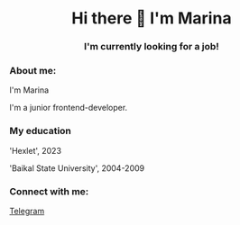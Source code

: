 <h1 align="center">Hi there 👋 I'm Marina</h1>
<h3 align="center"> I'm currently looking for a job!</h3>

<h3>About me:</h3>
<p>I'm Marina</p>
<p>I'm a junior frontend-developer.</p>

<h3>My education</h3>
<p>'Hexlet', 2023</p>
<p>'Baikal State University', 2004-2009</p>

<h3 align="left">Connect with me:</h3> 
<a href="https://t.me/follow_the_whitish_rabbit">Telegram</a>


<!--
**Marina-2022/Marina-2022** is a ✨ _special_ ✨ repository because its `README.md` (this file) appears on your GitHub profile.

Here are some ideas to get you started:

- 🔭 I’m currently working on ...
- 🌱 I’m currently learning ...
- 👯 I’m looking to collaborate on ...
- 🤔 I’m looking for help with ...
- 💬 Ask me about ...
- 📫 How to reach me: ...
- 😄 Pronouns: ...
- ⚡ Fun fact: ...
-->
